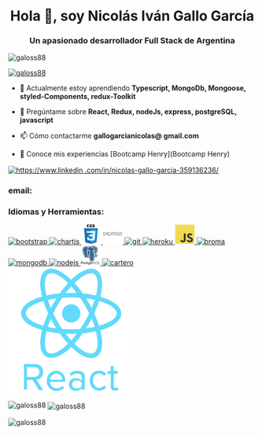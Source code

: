 <h1 align="center">Hola 👋, soy Nicolás Iván Gallo García</h1>
<h3 align="center">Un apasionado desarrollador Full Stack de Argentina</h3>

<p align="left"> <img src="https://komarev.com/ghpvc/?username=galoss88&label=Profile%20views&color=0e75b6&style=flat" alt="galoss88" /> </p>

<p align="left"> <a href=" https://github.com/ryo-ma/github-profile-trofeo"><img src="https://github-perfil-trofeo.vercel.app/?username=galoss88" alt="galoss88" /> </a> </p>

- 🌱 Actualmente estoy aprendiendo **Typescript, MongoDb, Mongoose, styled-Components, redux-Toolkit**

- 💬 Pregúntame sobre **React, Redux, nodeJs, express, postgreSQL, javascript**

- 📫 Cómo contactarme **gallogarcianicolas@ gmail.com**

- 📄 Conoce mis experiencias [Bootcamp Henry](Bootcamp Henry)


<p align="left">
<a href="https://linkedin.com/en/https://www.linkedin.com/en/nicolas-gallo-garcia-359136236/" target="blank"><img align="center" src ="https://raw.githubusercontent.com/rahuldkjain/github-profile-readme-generator/master/src/images/icons/Social/linked-in-alt.svg" alt="https://www.linkedin .com/in/nicolas-gallo-garcia-359136236/" height="30" width="40" /></a>
</p>
<h3 align="left">email: <a href="gallogarcianicolas@gmail.com" target="blank"></a></h3>
<h3 align="left">Idiomas y Herramientas:</h3>
<p align="left"> <a href="https://getbootstrap.com" target="_blank" rel="noreferrer"> <img src="https://raw.githubusercontent.com/devicons/devicon /master/icons/bootstrap/bootstrap-plain-wordmark.svg" alt="bootstrap" width="40" height="40"/> </a> <a href="https://www.chartjs.org " target="_blank" rel="noreferrer"> <img src="https://www.chartjs.org/media/logo-title.svg" alt="chartjs" width="40" height="40" /> </a> <a href="https://www.w3schools.com/css/" target="_blank" rel="noreferrer"> <img src="https://raw.githubusercontent.com/devicons/devicon/master/icons/css3/css3-original-wordmark.svg" alt="css3" width="40" height="40"/> </a> <a href="https:// expressjs.com" target="_blank" rel="noreferrer"> <img src="https://raw.githubusercontent.com/devicons/devicon/master/icons/express/express-original-wordmark.svg" alt= "express" width="40" height="40"/> </a> <a href="https://git-scm.com/" target="_blank" rel="noreferrer"> <img src= "https://www.vectorlogo.zone/logos/git-scm/git-scm-icon.svg" alt="git" width="40" height="40"/> </a> <a href= "https://heroku.com" target="_blank" rel="noreferrer"> <img src="https://www.vectorlogo.zone/logos/heroku/heroku-icon.svg" alt="heroku" width="40" height= "40"/> </a> <a href="https://developer.mozilla.org/en-US/docs/Web/JavaScript" target="_blank" rel="noreferrer"> <img src=" https://raw.githubusercontent.com/devicons/devicon/master/icons/javascript/javascript-original.svg" alt="javascript" width="40" height="40"/> </a> <a href ="https://jestjs.io" target="_blank" rel="noreferrer"> <img src="https://www.vectorlogo.zone/logos/jestjsio/jestjsio-icon.svg" alt="broma "width="40" height="40"/> </a> <a href="https://www.mongodb.com/" target="_blank" rel="noreferrer"> <img src="https: //raw.githubusercontent.com/devicons/devicon/master/icons/mongodb/mongodb-original-wordmark.svg" alt="mongodb" width="40" height="40"/> </a> <a href ="https://nodejs.org" target="_blank" rel="noreferrer"> <img src="https://raw.githubusercontent.com/devicons/devicon/master/icons/nodejs/nodejs-original- wordmark.svg" alt="nodejs" width="40" height="40"/> </a> <a href="https://www.postgresql.org" target="_blank"rel="noreferrer"> <img src="https://raw.githubusercontent.com/devicons/devicon/master/icons/postgresql/postgresql-original-wordmark.svg" alt="postgresql" width="40" height ="40"/> </a> <a href="https://postman.com" target="_blank" rel="noreferrer"> <img src="https://www.vectorlogo.zone/logos /getpostman/getpostman-icon.svg" alt="cartero" ancho="40" altura="40"/> </a> <a href="https://reactjs.org/" target="_blank" rel ="noreferrer"> <img src="https://raw.githubusercontent.com/devicons/devicon/master/icons/react/react-original-wordmark.svg" alt="react"ancho="40" altura="40"/> </a> </p>

<p><img align="left" src="https://github-readme-stats.vercel.app/api/top-langs?username=galoss88&show_icons=true&locale=en&layout=compact" alt="galoss88" /> </p>

<p> <img align="center" src="https://github-readme-stats.vercel.app/api?username=galoss88&show_icons=true&locale=en" alt="galoss88" /> </p>

<p><img align="center" src="https://github-readme-streak-stats.herokuapp.com/?user=galoss88&" alt="galoss88" /></p>

